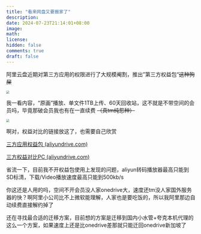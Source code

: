 ```yaml
---
title: "看来网盘又要搬家了"
description: 
date: 2024-07-23T21:14:01+08:00
image: 
math: 
license: 
hidden: false
comments: true
draft: false
---
```


阿里云盘近期对第三方应用的权限进行了大规模阉割，推出”第三方权益包“~~这种狗屎~~

<img src="https://resources.blog.kihh.xyz/image/20240723211821.png" style="zoom:50%;" />

我一看内容，“原画”播放、单文件1TB上传、60天回收站，这不就是不带空间的会员吗，毕竟那破会员我也有在一直续费 ~~（真tm纯怨种）~~

<img src="https://resources.blog.kihh.xyz/image/20240723211747.png" style="zoom:50%;" />

啊对，权益对比的链接放这了，也需要自己欣赏

[三方应用权益包 (aliyundrive.com)](https://pages.aliyundrive.com/mobile-page/web/thirdpartybenefit.html?disableNav=YES)

[三方权益对比PC (aliyundrive.com)](https://pages.aliyundrive.com/wow/z/adrive/act/pbm8wfdpd2dshd8wp5ka)

省流一下，目前我不开权益包使用上发现的问题，aliyun转码播放器最高只能到SD标清，下载/Video播放速度最高只能到500kb/s

你这还是人用的吗，空间不开会员没人家onedrive大，速度还tm没人家国外服务器的快？啊阿里小公司比不上微软能理解，人家也是要吃饭的，所以我阿里那边自动续费直接解约掉了

还在寻找最合适的迁移方案，目前想的方案是迁移到国内小水管+夸克本机代理的这么一个方案，如果速度上还是比onedrive差那就只能迁回onedrive新加坡了
